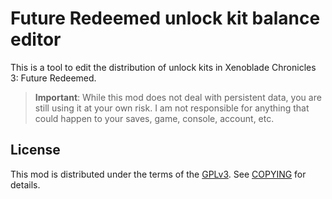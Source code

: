 # Future Redeemed unlock kit balance editor
This is a tool to edit the distribution of unlock kits in Xenoblade Chronicles 3: Future Redeemed.

> **Important**: While this mod does not deal with persistent data, you are still using it at your own risk. I am
not responsible for anything that could happen to your saves, game, console, account, etc.

## License
This mod is distributed under the terms of the [GPLv3](https://www.gnu.org/licenses/gpl-3.0.html). See [COPYING](COPYING) for details.
